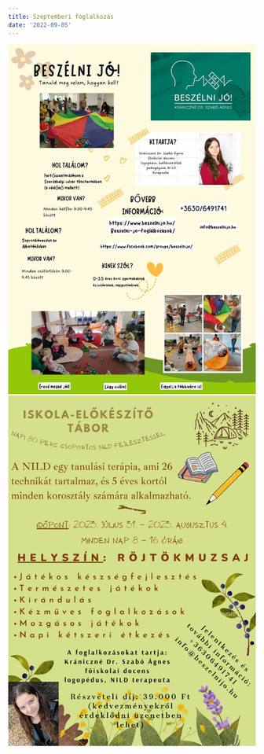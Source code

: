 ```yaml
---
title: Szeptemberi foglalkozás
date: '2022-09-05'
---
```


![Beszélnijó](/images/beszelnijo.jpg)
![Iskola előkészítő tábor](/images/Iskola-elokeszito-tabor.png)